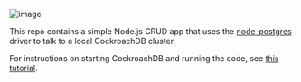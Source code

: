 ![image](https://github.com/user-attachments/assets/a2e4ae57-ee35-4752-a807-bb39c01924e7)




This repo contains a simple Node.js CRUD app that uses the [node-postgres](https://node-postgres.com/) driver to talk to a local CockroachDB cluster.

For instructions on starting CockroachDB and running the code, see [this tutorial](https://www.cockroachlabs.com/docs/stable/build-a-nodejs-app-with-cockroachdb.html).
